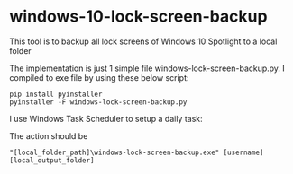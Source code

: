 # windows-10-lock-screen-backup
This tool is to backup all lock screens of  Windows 10 Spotlight to a local folder

The implementation is just 1 simple file windows-lock-screen-backup.py. I compiled to exe file by using these below script:
```
pip install pyinstaller
pyinstaller -F windows-lock-screen-backup.py
```
I use Windows Task Scheduler to setup a daily task:

The action should be 
```
"[local_folder_path]\windows-lock-screen-backup.exe" [username] [local_output_folder]
```